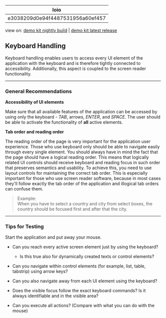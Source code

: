 <!-- loioe3038209d0e94f4487531956a60ef457 -->

| loio |
| -----|
| e3038209d0e94f4487531956a60ef457 |

<div id="loio">

view on: [demo kit nightly build](https://openui5nightly.hana.ondemand.com/#/topic/e3038209d0e94f4487531956a60ef457) | [demo kit latest release](https://openui5.hana.ondemand.com/#/topic/e3038209d0e94f4487531956a60ef457)</div>

## Keyboard Handling

Keyboard handling enables users to access every UI element of the application with the keyboard and is therefore tightly connected to accessibility. Additionally, this aspect is coupled to the screen reader functionality.

***

### General Recommendations

**Accessibility of UI elements**

Make sure that all available features of the application can be accessed by using only the keyboard - *TAB*, arrows, *ENTER*, and *SPACE*. The user should be able to activate the functionality of **all** active elements.

**Tab order and reading order**

The reading order of the page is very important for the application user experience. Those who use keyboard only should be able to navigate easily through every single element. You should always have in mind the fact that the page should have a logical reading order. This means that logically related UI controls should receive keyboard and reading focus in such order that preserves semantics and usability. To achieve this, you need to use layout controls for maintaining the correct tab order. This is especially important for those who use screen reader software, because in most cases they'll follow exactly the tab order of the application and illogical tab orders can confuse them.

> Example:  
> When you have to select a country and city from select boxes, the country should be focused first and after that the city.

***

### Tips for Testing

Start the application and put away your mouse.

-   Can you reach every active screen element just by using the keyboard?

    -   Is this true also for dynamically created texts or control elements?

-   Can you navigate within control elements \(for example, list, table, tabstrip\) using arrow keys?

-   Can you also navigate away from each UI element using the keyboard?

-   Does the visible focus follow the exact keyboard commands? Is it always identifiable and in the visible area?

-   Can you execute all actions? \(Compare with what you can do with the mouse\)


